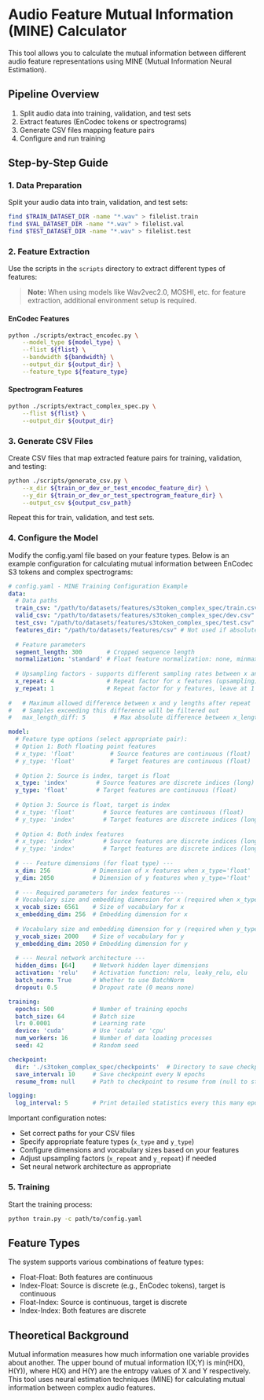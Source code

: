 # Audio Feature Mutual Information (MINE) Calculator

This tool allows you to calculate the mutual information between different audio feature representations using MINE (Mutual Information Neural Estimation).

## Pipeline Overview

1. Split audio data into training, validation, and test sets
2. Extract features (EnCodec tokens or spectrograms)
3. Generate CSV files mapping feature pairs
4. Configure and run training

## Step-by-Step Guide

### 1. Data Preparation

Split your audio data into train, validation, and test sets:

```bash
find $TRAIN_DATASET_DIR -name "*.wav" > filelist.train
find $VAL_DATASET_DIR -name "*.wav" > filelist.val
find $TEST_DATASET_DIR -name "*.wav" > filelist.test
```

### 2. Feature Extraction

Use the scripts in the `scripts` directory to extract different types of features:

> **Note:** When using models like Wav2vec2.0, MOSHI, etc. for feature extraction, additional environment setup is required.

#### EnCodec Features

```bash
python ./scripts/extract_encodec.py \
    --model_type ${model_type} \
    --flist ${flist} \
    --bandwidth ${bandwidth} \
    --output_dir ${output_dir} \
    --feature_type ${feature_type}
```

#### Spectrogram Features

```bash
python ./scripts/extract_complex_spec.py \
    --flist ${flist} \
    --output_dir ${output_dir}
```

### 3. Generate CSV Files

Create CSV files that map extracted feature pairs for training, validation, and testing:

```bash
python ./scripts/generate_csv.py \
    --x_dir ${train_or_dev_or_test_encodec_feature_dir} \
    --y_dir ${train_or_dev_or_test_spectrogram_feature_dir} \
    --output_csv ${output_csv_path}
```

Repeat this for train, validation, and test sets.

### 4. Configure the Model

Modify the config.yaml file based on your feature types. Below is an example configuration for calculating mutual information between EnCodec S3 tokens and complex spectrograms:

```yaml
# config.yaml - MINE Training Configuration Example
data:
  # Data paths
  train_csv: "/path/to/datasets/features/s3token_complex_spec/train.csv"
  valid_csv: "/path/to/datasets/features/s3token_complex_spec/dev.csv"
  test_csv: "/path/to/datasets/features/s3token_complex_spec/test.csv"
  features_dir: "/path/to/datasets/features/csv" # Not used if absolute paths are in CSVs
  
  # Feature parameters
  segment_length: 300       # Cropped sequence length
  normalization: 'standard' # Float feature normalization: none, minmax, standard, robust
  
  # Upsampling factors - supports different sampling rates between x and y
  x_repeat: 4               # Repeat factor for x features (upsampling), e.g., 10ms -> 20ms
  y_repeat: 1               # Repeat factor for y features, leave at 1 if no upsampling needed
  
#   # Maximum allowed difference between x and y lengths after repeat
#   # Samples exceeding this difference will be filtered out
#   max_length_diff: 5        # Max absolute difference between x_length and y_length

model:
  # Feature type options (select appropriate pair):
  # Option 1: Both floating point features
  # x_type: 'float'          # Source features are continuous (float)
  # y_type: 'float'          # Target features are continuous (float)
  
  # Option 2: Source is index, target is float
  x_type: 'index'        # Source features are discrete indices (long)
  y_type: 'float'        # Target features are continuous (float)
  
  # Option 3: Source is float, target is index
  # x_type: 'float'        # Source features are continuous (float)
  # y_type: 'index'        # Target features are discrete indices (long)
  
  # Option 4: Both index features
  # x_type: 'index'        # Source features are discrete indices (long)
  # y_type: 'index'        # Target features are discrete indices (long)
  
  # --- Feature dimensions (for float type) ---
  x_dim: 256            # Dimension of x features when x_type='float'
  y_dim: 2050           # Dimension of y features when y_type='float'
  
  # --- Required parameters for index features ---
  # Vocabulary size and embedding dimension for x (required when x_type='index')
  x_vocab_size: 6561    # Size of vocabulary for x 
  x_embedding_dim: 256  # Embedding dimension for x
  
  # Vocabulary size and embedding dimension for y (required when y_type='index')
  y_vocab_size: 2000    # Size of vocabulary for y
  y_embedding_dim: 2050 # Embedding dimension for y
  
  # --- Neural network architecture ---
  hidden_dims: [64]     # Network hidden layer dimensions
  activation: 'relu'    # Activation function: relu, leaky_relu, elu
  batch_norm: True      # Whether to use BatchNorm
  dropout: 0.5          # Dropout rate (0 means none)

training:
  epochs: 500           # Number of training epochs
  batch_size: 64        # Batch size
  lr: 0.0001            # Learning rate
  device: 'cuda'        # Use 'cuda' or 'cpu'
  num_workers: 16       # Number of data loading processes
  seed: 42              # Random seed

checkpoint:
  dir: './s3token_complex_spec/checkpoints'  # Directory to save checkpoints
  save_interval: 10     # Save checkpoint every N epochs
  resume_from: null     # Path to checkpoint to resume from (null to start from scratch)

logging:
  log_interval: 5       # Print detailed statistics every this many epochs
```

Important configuration notes:
- Set correct paths for your CSV files
- Specify appropriate feature types (`x_type` and `y_type`)
- Configure dimensions and vocabulary sizes based on your features
- Adjust upsampling factors (`x_repeat` and `y_repeat`) if needed
- Set neural network architecture as appropriate

### 5. Training

Start the training process:

```bash
python train.py -c path/to/config.yaml
```

## Feature Types

The system supports various combinations of feature types:
- Float-Float: Both features are continuous
- Index-Float: Source is discrete (e.g., EnCodec tokens), target is continuous
- Float-Index: Source is continuous, target is discrete
- Index-Index: Both features are discrete

## Theoretical Background

Mutual information measures how much information one variable provides about another. The upper bound of mutual information I(X;Y) is min(H(X), H(Y)), where H(X) and H(Y) are the entropy values of X and Y respectively. This tool uses neural estimation techniques (MINE) for calculating mutual information between complex audio features.